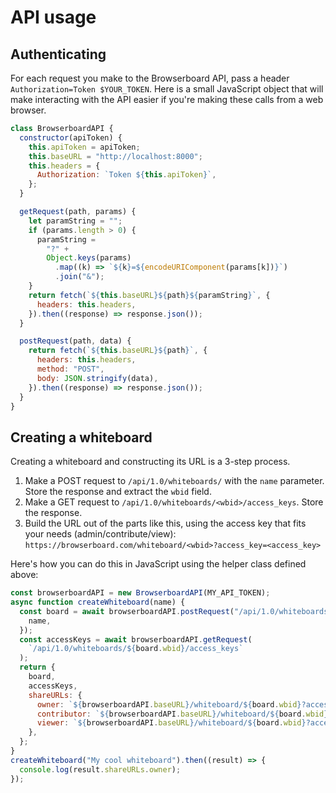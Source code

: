 # API usage

## Authenticating

For each request you make to the Browserboard API, pass a header `Authorization=Token $YOUR_TOKEN`. Here is a small JavaScript object that will make interacting with the API easier if you're making these calls from a web browser.

```js
class BrowserboardAPI {
  constructor(apiToken) {
    this.apiToken = apiToken;
    this.baseURL = "http://localhost:8000";
    this.headers = {
      Authorization: `Token ${this.apiToken}`,
    };
  }

  getRequest(path, params) {
    let paramString = "";
    if (params.length > 0) {
      paramString =
        "?" +
        Object.keys(params)
          .map((k) => `${k}=${encodeURIComponent(params[k])}`)
          .join("&");
    }
    return fetch(`${this.baseURL}${path}${paramString}`, {
      headers: this.headers,
    }).then((response) => response.json());
  }

  postRequest(path, data) {
    return fetch(`${this.baseURL}${path}`, {
      headers: this.headers,
      method: "POST",
      body: JSON.stringify(data),
    }).then((response) => response.json());
  }
}
```

## Creating a whiteboard

Creating a whiteboard and constructing its URL is a 3-step process.

1. Make a POST request to `/api/1.0/whiteboards/` with the `name` parameter. Store the response and extract the `wbid` field.
2. Make a GET request to `/api/1.0/whiteboards/<wbid>/access_keys`. Store the response.
3. Build the URL out of the parts like this, using the access key that fits your needs (admin/contribute/view): `https://browserboard.com/whiteboard/<wbid>?access_key=<access_key>`

Here's how you can do this in JavaScript using the helper class defined above:

```js
const browserboardAPI = new BrowserboardAPI(MY_API_TOKEN);
async function createWhiteboard(name) {
  const board = await browserboardAPI.postRequest("/api/1.0/whiteboards/", {
    name,
  });
  const accessKeys = await browserboardAPI.getRequest(
    `/api/1.0/whiteboards/${board.wbid}/access_keys`
  );
  return {
    board,
    accessKeys,
    shareURLs: {
      owner: `${browserboardAPI.baseURL}/whiteboard/${board.wbid}?access_key=${accessKeys.admin}`,
      contributor: `${browserboardAPI.baseURL}/whiteboard/${board.wbid}?access_key=${accessKeys.contribute}`,
      viewer: `${browserboardAPI.baseURL}/whiteboard/${board.wbid}?access_key=${accessKeys.view}`,
    },
  };
}
createWhiteboard("My cool whiteboard").then((result) => {
  console.log(result.shareURLs.owner);
});
```
